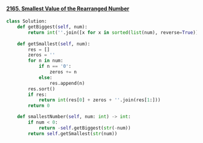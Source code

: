 #### [2165. Smallest Value of the Rearranged Number](https://leetcode.com/problems/smallest-value-of-the-rearranged-number/description/)

```python
class Solution:
    def getBiggest(self, num):
        return int(''.join([x for x in sorted(list(num), reverse=True)]))
         
    def getSmallest(self, num):
        res = []
        zeros = ''
        for n in num:
            if n == '0':
                zeros += n
            else:
                res.append(n)
        res.sort()
        if res:
            return int(res[0] + zeros + ''.join(res[1:]))
        return 0

    def smallestNumber(self, num: int) -> int:
        if num < 0:
            return -self.getBiggest(str(-num))
        return self.getSmallest(str(num))
```